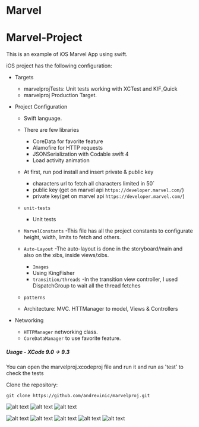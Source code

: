 # Marvel

# Marvel-Project

This is an example of iOS Marvel App using swift.

iOS project has the following configuration:

* Targets
  * marvelprojTests: Unit tests working with XCTest and KIF_Quick
  * marvelproj Production Target.

* Project Configuration
  * Swift language.
 
  * There are few libraries
    - CoreData for favorite feature
    - Alamofire for HTTP requests
    - JSONSerialization with Codable swift 4
    - Load activity animation
    
  * At first, run pod install and insert private & public key
    - characters url to fetch all characters limited in 50`
    - public key (get on marvel api ```https://developer.marvel.com/```)
    - private key(get on marvel api ```https://developer.marvel.com/```)

  * `unit-tests`
    - Unit tests
  * `MarvelConstants`
    -This file has all the project constants to configurate height, width, limits to fetch and others.
  * `Auto-Layout`
    -The auto-layout is done in the storyboard/main and also on the xibs, inside views/xibs.
    * `Images`
    - Using KingFisher
    * `transition/threads`
    -In the transition view controller, I used DispatchGroup to wait all the thread fetches
  * `patterns`
  - Architecture: MVC. HTTManager to model, Views & Controllers

* Networking
  * `HTTPManager` networking class.
  * `CoreDataManager` to use favorite feature.


##### Usage - XCode 9.0 -> 9.3
You can open the marvelproj.xcodeproj file and run it and run as 'test' to check the tests

Clone the repository:

```shell
git clone https://github.com/andrevinic/marvelproj.git
```

![alt text](https://github.com/andrevinic/marvelproj/blob/master/marvel_images/Screen%20Shot%202018-05-13%20at%2023.28.21.png) ![alt text](https://github.com/andrevinic/marvelproj/blob/master/marvel_images/Screen%20Shot%202018-05-13%20at%2023.30.22.png) ![alt text](https://github.com/andrevinic/marvelproj/blob/master/marvel_images/Screen%20Shot%202018-05-13%20at%2023.28.30.png)

![alt text](https://github.com/andrevinic/marvelproj/blob/master/marvel_images/Screen%20Shot%202018-05-13%20at%2023.28.38.png) ![alt text](https://github.com/andrevinic/marvelproj/blob/master/marvel_images/Screen%20Shot%202018-05-13%20at%2023.28.46.png) ![alt text](https://github.com/andrevinic/marvelproj/blob/master/marvel_images/Screen%20Shot%202018-05-13%20at%2023.29.53.png) ![alt text](https://github.com/andrevinic/marvelproj/blob/master/marvel_images/Screen%20Shot%202018-05-13%20at%2023.30.02.png) ![alt text](https://github.com/andrevinic/marvelproj/blob/master/marvel_images/Screen%20Shot%202018-05-14%20at%2007.54.06.png)
